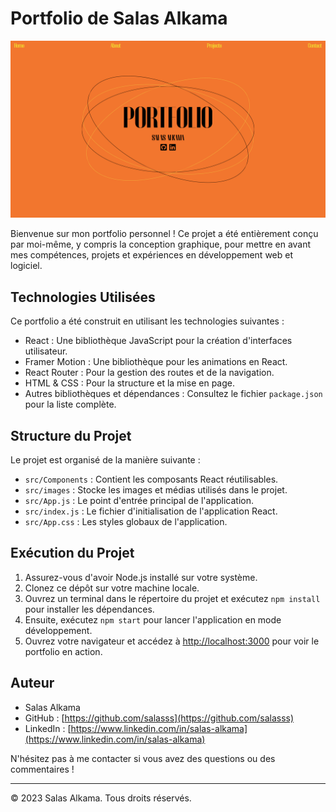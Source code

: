 # Portfolio de Salas Alkama

![Capture d'écran du portfolio](src/images/ScreenshotPortfolio.png)

Bienvenue sur mon portfolio personnel ! Ce projet a été entièrement conçu par moi-même, y compris la conception graphique, pour mettre en avant mes compétences, projets et expériences en développement web et logiciel.

## Technologies Utilisées

Ce portfolio a été construit en utilisant les technologies suivantes :

- React : Une bibliothèque JavaScript pour la création d'interfaces utilisateur.
- Framer Motion : Une bibliothèque pour les animations en React.
- React Router : Pour la gestion des routes et de la navigation.
- HTML & CSS : Pour la structure et la mise en page.
- Autres bibliothèques et dépendances : Consultez le fichier `package.json` pour la liste complète.

## Structure du Projet

Le projet est organisé de la manière suivante :

- `src/Components` : Contient les composants React réutilisables.
- `src/images` : Stocke les images et médias utilisés dans le projet.
- `src/App.js` : Le point d'entrée principal de l'application.
- `src/index.js` : Le fichier d'initialisation de l'application React.
- `src/App.css` : Les styles globaux de l'application.

## Exécution du Projet

1. Assurez-vous d'avoir Node.js installé sur votre système.
2. Clonez ce dépôt sur votre machine locale.
3. Ouvrez un terminal dans le répertoire du projet et exécutez `npm install` pour installer les dépendances.
4. Ensuite, exécutez `npm start` pour lancer l'application en mode développement.
5. Ouvrez votre navigateur et accédez à [http://localhost:3000](http://localhost:3000) pour voir le portfolio en action.

## Auteur

- Salas Alkama
- GitHub : [https://github.com/salasss](https://github.com/salasss)
- LinkedIn : [https://www.linkedin.com/in/salas-alkama](https://www.linkedin.com/in/salas-alkama)

N'hésitez pas à me contacter si vous avez des questions ou des commentaires !

---

© 2023 Salas Alkama. Tous droits réservés.
